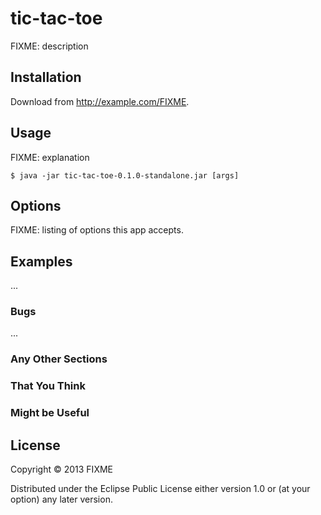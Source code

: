 # tic-tac-toe

FIXME: description

## Installation

Download from http://example.com/FIXME.

## Usage

FIXME: explanation

    $ java -jar tic-tac-toe-0.1.0-standalone.jar [args]

## Options

FIXME: listing of options this app accepts.

## Examples

...

### Bugs

...

### Any Other Sections
### That You Think
### Might be Useful

## License

Copyright © 2013 FIXME

Distributed under the Eclipse Public License either version 1.0 or (at
your option) any later version.
